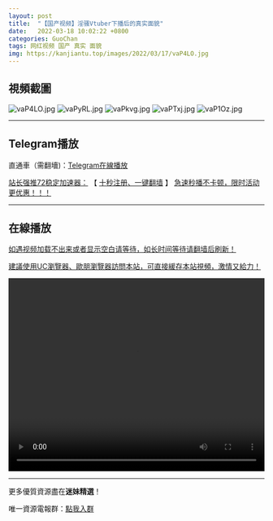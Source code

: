 ```yaml
---
layout: post
title:  "【国产视频】淫骚Vtuber下播后的真实面貌"
date:   2022-03-18 10:02:22 +0800
categories: GuoChan
tags: 网红视频 国产 真实 面貌
img: https://kanjiantu.top/images/2022/03/17/vaP4LO.jpg
---
```



## 視頻截圖

![vaP4LO.jpg](https://kanjiantu.top/images/2022/03/17/vaP4LO.jpg)
![vaPyRL.jpg](https://kanjiantu.top/images/2022/03/17/vaPyRL.jpg)
![vaPkvg.jpg](https://kanjiantu.top/images/2022/03/17/vaPkvg.jpg)
![vaPTxj.jpg](https://kanjiantu.top/images/2022/03/17/vaPTxj.jpg)
![vaP1Oz.jpg](https://kanjiantu.top/images/2022/03/17/vaP1Oz.jpg)

* * *
## Telegram播放

直通車（需翻墻)：[Telegram在線播放](https://t.me/mimeijingxuan/166)

<u>站长强推72稳定加速器：</u> 【 [十秒注册、一键翻墙](https://www.mimei.blog/skip/vpn.html) 】
<u>  急速秒播不卡顿，限时活动更优惠！！！</u>
* * *
## 在線播放
<u>如遇视频加载不出来或者显示空白请等待，如长时间等待请翻墙后刷新！</u>

<u>建議使用UC瀏覽器、歐朋瀏覽器訪問本站，可直接緩存本站視頻，激情又給力！</u>
<center><video src="https://cdn.publer.io/uploads/videos/6246e2ebdb2797357edec16a/fd97d8dcac70e3a986f9b6b9a5b3c24a.mp4" width="100%" height="380px" controls="controls"></video></center>

* * *
更多優質資源盡在**迷妹精選**！

唯一資源電報群：[點我入群](https://t.me/mimeijingxuan)


